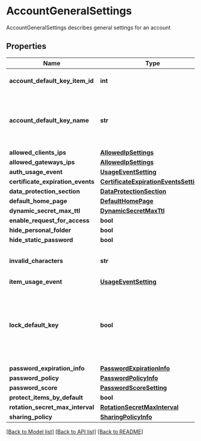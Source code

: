# AccountGeneralSettings

AccountGeneralSettings describes general settings for an account
## Properties
Name | Type | Description | Notes
------------ | ------------- | ------------- | -------------
**account_default_key_item_id** | **int** | AccountDefaultKeyItemID is the item ID of the DFC key item configured as the default protection key | [optional] 
**account_default_key_name** | **str** | AccountDefaultKeyName is the name of the DFC key item configured as the default key This is here simply for the response to include the item name in addition to the display ID so the client can properly show this to the user. It will not be saved to the DB, only the AccountDefaultKeyItemID will. | [optional] 
**allowed_clients_ips** | [**AllowedIpSettings**](AllowedIpSettings.md) |  | [optional] 
**allowed_gateways_ips** | [**AllowedIpSettings**](AllowedIpSettings.md) |  | [optional] 
**auth_usage_event** | [**UsageEventSetting**](UsageEventSetting.md) |  | [optional] 
**certificate_expiration_events** | [**CertificateExpirationEventsSettings**](CertificateExpirationEventsSettings.md) |  | [optional] 
**data_protection_section** | [**DataProtectionSection**](DataProtectionSection.md) |  | [optional] 
**default_home_page** | [**DefaultHomePage**](DefaultHomePage.md) |  | [optional] 
**dynamic_secret_max_ttl** | [**DynamicSecretMaxTtl**](DynamicSecretMaxTtl.md) |  | [optional] 
**enable_request_for_access** | **bool** |  | [optional] 
**hide_personal_folder** | **bool** |  | [optional] 
**hide_static_password** | **bool** |  | [optional] 
**invalid_characters** | **str** | InvalidCharacters is the invalid characters for items/targets/roles/auths/notifier_forwarder naming convention | [optional] 
**item_usage_event** | [**UsageEventSetting**](UsageEventSetting.md) |  | [optional] 
**lock_default_key** | **bool** | LockDefaultKey determines whether the configured default key can be updated by end-users on a per-request basis true - all requests use the configured default key false - every request can determine its protection key (default) nil - change nothing (every request can determine its protection key (default)) This parameter is only relevant if AccountDefaultKeyItemID is not empty | [optional] 
**password_expiration_info** | [**PasswordExpirationInfo**](PasswordExpirationInfo.md) |  | [optional] 
**password_policy** | [**PasswordPolicyInfo**](PasswordPolicyInfo.md) |  | [optional] 
**password_score** | [**PasswordScoreSetting**](PasswordScoreSetting.md) |  | [optional] 
**protect_items_by_default** | **bool** |  | [optional] 
**rotation_secret_max_interval** | [**RotationSecretMaxInterval**](RotationSecretMaxInterval.md) |  | [optional] 
**sharing_policy** | [**SharingPolicyInfo**](SharingPolicyInfo.md) |  | [optional] 

[[Back to Model list]](../README.md#documentation-for-models) [[Back to API list]](../README.md#documentation-for-api-endpoints) [[Back to README]](../README.md)



